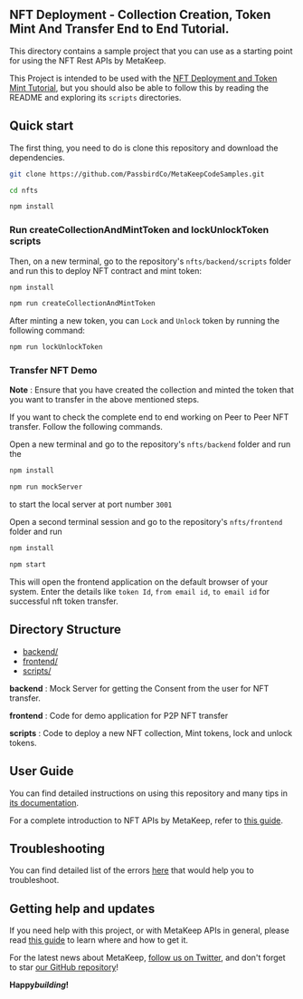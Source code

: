 ## NFT Deployment - Collection Creation, Token Mint And Transfer End to End Tutorial.

This directory contains a sample project that you can use as a starting point for using the NFT Rest APIs by MetaKeep.

This Project is intended to be used with the [NFT Deployment and Token Mint Tutorial](https://docs.metakeep.xyz/docs/create-your-first-nft-collection-and-mint-tokens), but you should also be able to follow this by reading the README and exploring its `scripts` directories.

## Quick start

The first thing, you need to do is clone this repository and download the dependencies.

```sh
git clone https://github.com/PassbirdCo/MetaKeepCodeSamples.git

cd nfts

npm install
```

### Run createCollectionAndMintToken and lockUnlockToken scripts

Then, on a new terminal, go to the repository's `nfts/backend/scripts` folder and run this to
deploy NFT contract and mint token:

```sh
npm install

npm run createCollectionAndMintToken
```

After minting a new token, you can `Lock` and `Unlock` token by running the following command:

```sh
npm run lockUnlockToken
```

### Transfer NFT Demo

**Note** : Ensure that you have created the collection and minted the token that you want to transfer in the above mentioned steps.

If you want to check the complete end to end working on Peer to Peer NFT transfer. Follow the following commands.

Open a new terminal and go to the repository's `nfts/backend` folder and run the

```sh
npm install

npm run mockServer
```

to start the local server at port number `3001`

Open a second terminal session and go to the repository's `nfts/frontend` folder and run

```sh
npm install

npm start
```

This will open the frontend application on the default browser of your system. Enter the details like `token Id`, `from email id`, `to email id` for successful nft token transfer.

## Directory Structure

- [backend/](./backend)
- [frontend/](./frontend)
- [scripts/](./scripts)

**backend** : Mock Server for getting the Consent from the user for NFT transfer.

**frontend** : Code for demo application for P2P NFT transfer

**scripts** : Code to deploy a new NFT collection, Mint tokens, lock and unlock tokens.

## User Guide

You can find detailed instructions on using this repository and many tips in [its documentation](https://docs.metakeep.xyz/reference/nft-101).

For a complete introduction to NFT APIs by MetaKeep, refer to [this guide](https://docs.metakeep.xyz/reference/nft-101).

## Troubleshooting

You can find detailed list of the errors [here](https://docs.metakeep.xyz/reference/api-error-status) that would help you to troubleshoot.

## Getting help and updates

If you need help with this project, or with MetaKeep APIs in general, please read [this guide](https://docs.metakeep.xyz/) to learn where and how to get it.

For the latest news about MetaKeep, [follow us on Twitter](https://twitter.com/metakeep), and don't forget to star [our GitHub repository](https://github.com/PassbirdCo/MetaKeepCodeSamples.git)!

**Happy*building*!**
